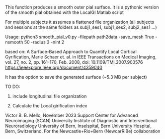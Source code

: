 This function produces a smooth outer pial surface. It is a pythonic version of the smooth pial obtained with the LocalGI Matlab script

For multiple subjects it assumes a flattened file organization (all subjects and sessions
at the same folders as subj1_ses1, subj1_ses2, subj2_ses1 ...)

Usage: python3 smooth_pial_v0.py -filepath path2data -save_mesh True -nsmooth 50 -radius 3 -nint 2

based on: A Surface-Based Approach to Quantify Local Cortical Gyrification, Marie Schaer et. al. in IEEE Transactions on Medical Imaging, vol. 27, no. 2, pp. 161-170, Feb. 2008, doi: 10.1109/TMI.2007.903576
https://ieeexplore.ieee.org/document/4359040

It has the option to save the generated surface (~5.3 MB per subject)

TO DO:
1) include longitudinal file organization

2) Calculate the Local girification index 

Victor B. B. Mello, November 2023 
Support Center for Advanced Neuroimaging (SCAN)
University Institute of Diagnostic and Interventional Neuroradiology
University of Bern, Inselspital, Bern University Hospital, Bern, Switzerland.
For the Newcastle+Rio+Bern (NewcarRiBe) collaboration
